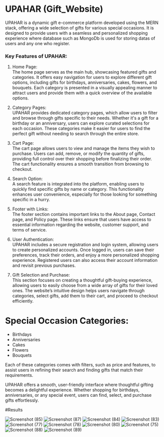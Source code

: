 
# UPAHAR (Gift_Website)

UPAHAR is a dynamic gift e-commerce platform developed using the MERN stack, offering a wide selection of gifts for various special occasions. It is designed to provide users with a seamless and personalized shopping experience where database such as MongoDb is used for storing datas of users and any one who register.

### Key Features of UPAHAR:

1. Home Page:  
The home page serves as the main hub, showcasing featured gifts and categories. It offers easy navigation for users to explore different gift options, including gifts for birthdays, anniversaries, cakes, flowers, and bouquets. Each category is presented in a visually appealing manner to attract users and provide them with a quick overview of the available options.

2. Category Pages:  
UPAHAR provides dedicated category pages, which allow users to filter and browse through gifts specific to their needs. Whether it's a gift for a birthday or an anniversary, users can explore curated selections for each occasion. These categories make it easier for users to find the perfect gift without needing to search through the entire store.

3. Cart Page:  
The cart page allows users to view and manage the items they wish to purchase. Users can add, remove, or modify the quantity of gifts, providing full control over their shopping before finalizing their order. The cart functionality ensures a smooth transition from browsing to checkout.

4. Search Option:  
A search feature is integrated into the platform, enabling users to quickly find specific gifts by name or category. This functionality enhances user convenience, especially for those looking for something specific in a hurry.

5. Footer with Links:  
The footer section contains important links to the About page, Contact page, and Policy page. These links ensure that users have access to essential information regarding the website, customer support, and terms of service.

6. User Authentication:  
UPAHAR includes a secure registration and login system, allowing users to create personalized accounts. Once logged in, users can save their preferences, track their orders, and enjoy a more personalized shopping experience. Registered users can also access their account information and revisit previous purchases.

7. Gift Selection and Purchase:  
This section focuses on creating a thoughtful gift-buying experience, allowing users to easily choose from a wide array of gifts for their loved ones. The website’s intuitive design helps users navigate through categories, select gifts, add them to their cart, and proceed to checkout efficiently.

# Special Occasion Categories:
   - Birthdays
   - Anniversaries
   - Cakes
   - Flowers
   - Bouquets

Each of these categories comes with filters, such as price and features, to assist users in refining their search and finding gifts that match their requirements.

UPAHAR offers a smooth, user-friendly interface where thoughtful gifting becomes a delightful experience. Whether shopping for birthdays, anniversaries, or any special event, users can find, select, and purchase gifts effortlessly.


#Results

![Screenshot (85)](https://github.com/user-attachments/assets/20ea4ecb-8af6-491c-9dde-48040d6b1704)
![Screenshot (87)](https://github.com/user-attachments/assets/030e9e04-2c10-4a9d-926b-0deefb5ec191)
![Screenshot (84)](https://github.com/user-attachments/assets/4435e12f-8a10-46d2-a3ea-a9c5df574915)
![Screenshot (83)](https://github.com/user-attachments/assets/a6a0e044-0a2d-4feb-879d-9a08e9d0e3d5)
![Screenshot (77)](https://github.com/user-attachments/assets/8cd1a716-c626-4932-9b99-89c42a5d0c82)
![Screenshot (78)](https://github.com/user-attachments/assets/bf3709e8-09f5-46c6-8194-bd52703659fd)
![Screenshot (80)](https://github.com/user-attachments/assets/b8c34712-2604-4ef5-a59f-3349bb94f285)
![Screenshot (75)](https://github.com/user-attachments/assets/4ba795a8-04e7-4328-8170-eb964dc9d384)
![Screenshot (88)](https://github.com/user-attachments/assets/84322009-c21c-4b75-b986-4aeaf2ec7967)
![Screenshot (89)](https://github.com/user-attachments/assets/2362f348-7702-4c02-9a5d-ab946a6bf97d)
